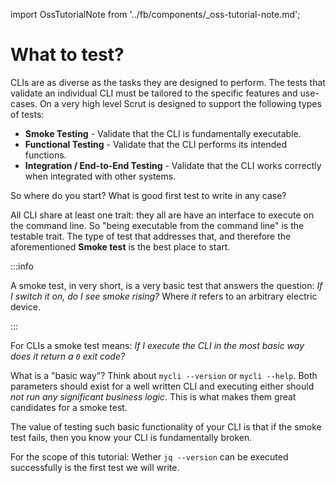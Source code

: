 import OssTutorialNote from '../fb/components/_oss-tutorial-note.md';

# What to test?

<FbInternalOnly><OssTutorialNote /></FbInternalOnly>

CLIs are as diverse as the tasks they are designed to perform. The tests that validate an individual CLI must be tailored to the specific features and use-cases. On a very high level Scrut is designed to support the following types of tests:

- **Smoke Testing** - Validate that the CLI is fundamentally executable.
- **Functional Testing** - Validate that the CLI performs its intended functions.
- **Integration / End-to-End Testing** - Validate that the CLI works correctly when integrated with other systems.

So where do you start? What is good first test to write in any case?

All CLI share at least one trait: they all are have an interface to execute on the command line. So "being executable from the command line" is the testable trait. The type of test that addresses that, and therefore the aforementioned **Smoke test** is the best place to start.

:::info

A smoke test, in very short, is a very basic test that answers the question: *If I switch it on, do I see smoke rising?* Where *it* refers to an arbitrary electric device.

:::

For CLIs a smoke test means: *If I execute the CLI in the most basic way does it return a `0` exit code?*

What is a "basic way"? Think about `mycli --version` or `mycli --help`. Both parameters should exist for a well written CLI and executing either should *not run any significant business logic*. This is what makes them great candidates for a smoke test.

The value of testing such basic functionality of your CLI is that if the smoke test fails, then you know your CLI is fundamentally broken.

For the scope of this tutorial: Wether `jq --version` can be executed successfully is the first test we will write.
